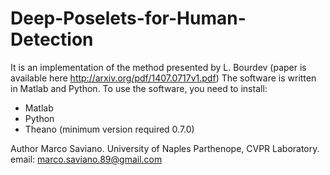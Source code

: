 # Deep-Poselets-for-Human-Detection
It is an implementation of the method presented by L. Bourdev (paper is available here http://arxiv.org/pdf/1407.0717v1.pdf)
The software is written in Matlab and Python.
To use the software, you need to install:
* Matlab
* Python
* Theano (minimum version required 0.7.0)

Author Marco Saviano.
University of Naples Parthenope, CVPR Laboratory.
email: marco.saviano.89@gmail.com
